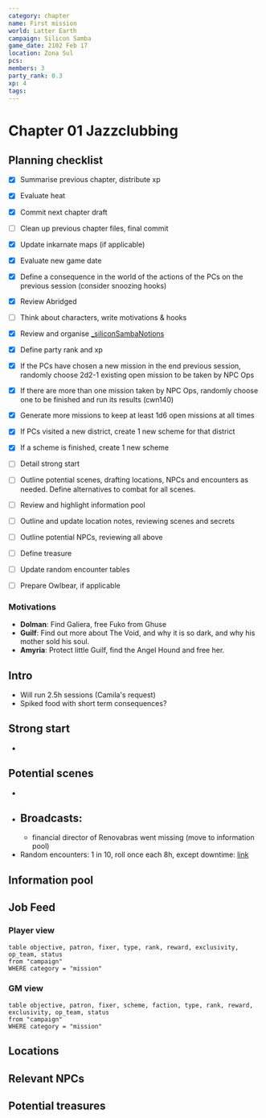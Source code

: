 ```yaml
---
category: chapter
name: First mission
world: Latter Earth
campaign: Silicon Samba
game_date: 2102 Feb 17
location: Zona Sul
pcs: 
members: 3
party_rank: 0.3
xp: 4
tags: 
---
```


# Chapter 01 Jazzclubbing

## Planning checklist

- [x] Summarise previous chapter, distribute xp
- [x] Evaluate heat
- [x] Commit next chapter draft
- [ ] Clean up previous chapter files, final commit
- [x] Update inkarnate maps (if applicable)
- [x] Evaluate new game date
- [x] Define a consequence in the world of the actions of the PCs on the previous session (consider snoozing hooks)
- [x] Review Abridged
- [ ] Think about characters, write motivations & hooks
- [x] Review and organise [_siliconSambaNotions](../_siliconSambaNotions.md)
- [x] Define party rank and xp
- [x] If the PCs have chosen a new mission in the end previous session, randomly choose 2d2-1 existing open mission to be taken by NPC Ops
- [x] If there are more than one mission taken by NPC Ops, randomly choose one to be finished and run its results (cwn140)
- [x] Generate more missions to keep at least 1d6 open missions at all times
- [x] If PCs visited a new district, create 1 new scheme for that district
- [x] If a scheme is finished, create 1 new scheme
- [ ] Detail strong start
- [ ] Outline potential scenes, drafting locations, NPCs and encounters as needed. Define alternatives to combat for all scenes.
- [ ] Review and highlight information pool
- [ ] Outline and update location notes, reviewing scenes and secrets
- [ ] Outline potential NPCs, reviewing all above
- [ ] Define treasure
- [ ] Update random encounter tables
- [ ] Prepare Owlbear, if applicable


### Motivations

- **Dolman**: Find Galiera, free Fuko from Ghuse
- **Guilf**: Find out more about The Void, and why it is so dark, and why his mother sold his soul.
- **Amyria**: Protect little Guilf, find the Angel Hound and free her.

## Intro

- Will run 2.5h sessions (Camila's request)
- Spiked food with short term consequences?

## Strong start

- 

## Potential scenes

- 
- Broadcasts:
	- 
	- financial director of Renovabras went missing (move to information pool)
- Random encounters: 1 in 10, roll once each 8h, except downtime:  [link](https://chartopia.d12dev.com/chart/22797/)

## Information pool


## Job Feed

### Player view

```dataview
table objective, patron, fixer, type, rank, reward, exclusivity, op_team, status
from "campaign"
WHERE category = "mission"
```

### GM view

```dataview
table objective, patron, fixer, scheme, faction, type, rank, reward, exclusivity, op_team, status
from "campaign"
WHERE category = "mission"
```




## Locations


## Relevant NPCs


## Potential treasures

